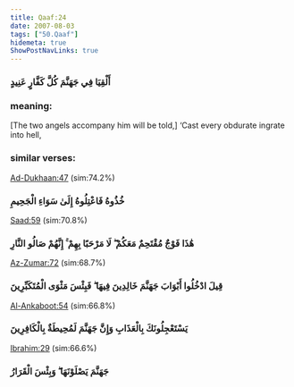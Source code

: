 ```yaml
---
title: Qaaf:24
date: 2007-08-03
tags: ["50.Qaaf"]
hidemeta: true 
ShowPostNavLinks: true 
---
```

### أَلْقِيَا فِي جَهَنَّمَ كُلَّ كَفَّارٍ عَنِيدٍ
### meaning: 
[The two angels accompany him will be told,] ‘Cast every obdurate ingrate into hell,
### similar verses: 

[Ad-Dukhaan:47](/44/47) (sim:74.2%)

### خُذُوهُ فَاعْتِلُوهُ إِلَىٰ سَوَاءِ الْجَحِيمِ

[Saad:59](/38/59) (sim:70.8%)

### هَٰذَا فَوْجٌ مُقْتَحِمٌ مَعَكُمْ ۖ لَا مَرْحَبًا بِهِمْ ۚ إِنَّهُمْ صَالُو النَّارِ

[Az-Zumar:72](/39/72) (sim:68.7%)

### قِيلَ ادْخُلُوا أَبْوَابَ جَهَنَّمَ خَالِدِينَ فِيهَا ۖ فَبِئْسَ مَثْوَى الْمُتَكَبِّرِينَ

[Al-Ankaboot:54](/29/54) (sim:66.8%)

### يَسْتَعْجِلُونَكَ بِالْعَذَابِ وَإِنَّ جَهَنَّمَ لَمُحِيطَةٌ بِالْكَافِرِينَ

[Ibrahim:29](/14/29) (sim:66.6%)

### جَهَنَّمَ يَصْلَوْنَهَا ۖ وَبِئْسَ الْقَرَارُ
